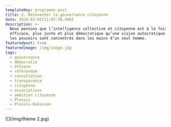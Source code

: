 ```yaml
---
templateKey: programme-post
title: 2. Réinventer la gouvernance citoyenne
date: 2020-03-01T11:07:39.946Z
description: >-
  Nous pensons que l’intelligence collective et citoyenne est à la fois plus
  efficace, plus juste et plus démocratique qu’une vision autocratique où tous
  les pouvoirs sont concentrés dans les mains d’un seul homme.  
featuredpost: true
featuredimage: /img/image.jpg
tags:
  - gouvernance
  - démocratie
  - éthique
  - référendum
  - consultation
  - transparence
  - citoyenne
  - associations
  - ambition citoyenne
  - Plessis
  - Plessis-Robinson
---
```

![](/img/thème 2.jpg)
